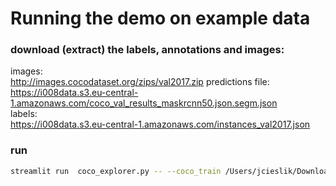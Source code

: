 # Running the demo on example data

### download (extract) the labels, annotations and images:

images:  
http://images.cocodataset.org/zips/val2017.zip
predictions file:     
https://i008data.s3.eu-central-1.amazonaws.com/coco_val_results_maskrcnn50.json.segm.json  
labels:    
https://i008data.s3.eu-central-1.amazonaws.com/instances_val2017.json  

### run 
```bash
streamlit run  coco_explorer.py -- --coco_train /Users/jcieslik/Downloads/annotations/instances_val2017.json --coco_predictions /Users/jcieslik/coco_val_results_maskrcnn50.json.segm.json  --images_path /Users/jcieslik/Downloads/val2017/
```


